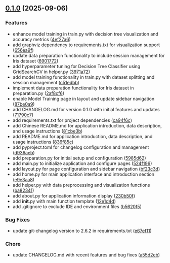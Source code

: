 <!-- insertion marker -->
<a name="0.1.0"></a>

## [0.1.0](https://github.com///compare/8bbc4d13eebd9294363d4cc7f1be6b13068866aa...0.1.0) (2025-09-06)

### Features

- enhance model training in train.py with decision tree visualization and accuracy metrics ([4ef27a6](https://github.com///commit/4ef27a662e7548ab4f66a0a0e48f0862265db695))
- add graphviz dependency to requirements.txt for visualization support ([656ea9f](https://github.com///commit/656ea9f6330fdd8c47c94a22b3391e8e7f685a74))
- update data preparation functionality to include session management for Iris dataset ([6901772](https://github.com///commit/690177255c1c1554456d9e3d4f31a86be2df23bb))
- add hyperparameter tuning for Decision Tree Classifier using GridSearchCV in helper.py ([3971a72](https://github.com///commit/3971a72e6c1cc18bb104139cbd1dea48e8174257))
- add model training functionality in train.py with dataset splitting and session management ([c51edbb](https://github.com///commit/c51edbb2a50aaef04ac8c248cf5943fbce80416a))
- implement data preparation functionality for Iris dataset in preparation.py ([2af8cf6](https://github.com///commit/2af8cf6bacf3153be0d9a7f328b3c81dc049f3f2))
- enable Model Training page in layout and update sidebar navigation ([87be0a9](https://github.com///commit/87be0a9ec87a513bcedf1168ff908dc1ba62ca41))
- add CHANGELOG.md for version 0.1.0 with initial features and updates ([71790c7](https://github.com///commit/71790c7b12ff4bcbb439c951679bff22ffd6c4b9))
- add requirements.txt for project dependencies ([ca94f6c](https://github.com///commit/ca94f6c87788aec4d1665c01f2b0480021313bd5))
- add Chinese README.md for application introduction, data description, and usage instructions ([81cbe3b](https://github.com///commit/81cbe3b2a617107aa3153835f459b51fcd011627))
- add README.md for application introduction, data description, and usage instructions ([836f85c](https://github.com///commit/836f85cb3682ac833a22ca9a5030cf38334609f4))
- add pyproject.toml for changelog configuration and management ([d936aeb](https://github.com///commit/d936aebf396f7d0bcaf95f7e313beac9ad1dd154))
- add preparation.py for initial setup and configuration ([5985d62](https://github.com///commit/5985d62d3329ac2661a35a4361651562ce65b4c9))
- add main.py to initialize application and configure pages ([524f196](https://github.com///commit/524f196d9f888acd686e1cf539c51bee4a208205))
- add layout.py for page configuration and sidebar navigation ([bf23c3d](https://github.com///commit/bf23c3dbae4edf1172de1bd2c9867964de5aa01b))
- add home.py for main application interface and introduction section ([e9e3aa8](https://github.com///commit/e9e3aa89a6c0d6b11a07e283b146789414165b1d))
- add helper.py with data preprocessing and visualization functions ([ba82341](https://github.com///commit/ba82341ee43d0cc77f45980a64daab6d0fe96015))
- add about.py for application information display ([230b50f](https://github.com///commit/230b50f28574bfac003bdde9a03da3200cf1ebbf))
- add __init__.py with main function template ([12e1d4d](https://github.com///commit/12e1d4db01d190c6bad3b8f46eb5d25f8e040297))
- add .gitignore to exclude IDE and environment files ([b5620f5](https://github.com///commit/b5620f50f7a04c8eee12caad0e0eb99c966a3bca))

### Bug Fixes

- update git-changelog version to 2.6.2 in requirements.txt ([e67ef11](https://github.com///commit/e67ef1125b608e83e75dbe5fc505982fec338055))

### Chore

- update CHANGELOG.md with recent features and bug fixes ([a55d2eb](https://github.com///commit/a55d2eb97276b54274be56e4e15bdbdd4e3ec100))


